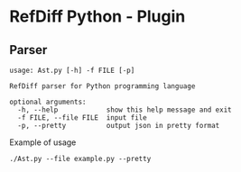 # RefDiff Python - Plugin

## Parser

```
usage: Ast.py [-h] -f FILE [-p]

RefDiff parser for Python programming language

optional arguments:
  -h, --help            show this help message and exit
  -f FILE, --file FILE  input file
  -p, --pretty          output json in pretty format
```

Example of usage

```
./Ast.py --file example.py --pretty
```
